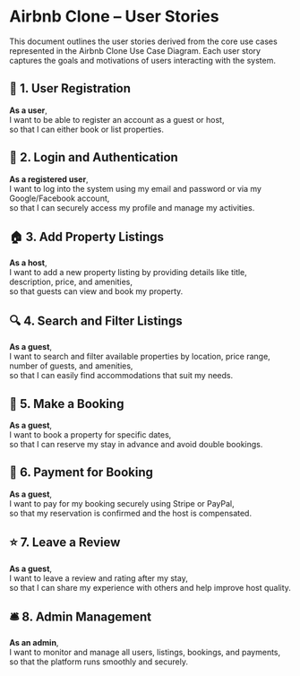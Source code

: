 # Airbnb Clone – User Stories

This document outlines the user stories derived from the core use cases represented in the Airbnb Clone Use Case Diagram. Each user story captures the goals and motivations of users interacting with the system.


## 🧑 1. User Registration

**As a user**,  
I want to be able to register an account as a guest or host,  
so that I can either book or list properties.


## 🔐 2. Login and Authentication

**As a registered user**,  
I want to log into the system using my email and password or via my Google/Facebook account,  
so that I can securely access my profile and manage my activities.


## 🏠 3. Add Property Listings

**As a host**,  
I want to add a new property listing by providing details like title, description, price, and amenities,  
so that guests can view and book my property.


## 🔍 4. Search and Filter Listings

**As a guest**,  
I want to search and filter available properties by location, price range, number of guests, and amenities,  
so that I can easily find accommodations that suit my needs.


## 📅 5. Make a Booking

**As a guest**,  
I want to book a property for specific dates,  
so that I can reserve my stay in advance and avoid double bookings.


## 💸 6. Payment for Booking

**As a guest**,  
I want to pay for my booking securely using Stripe or PayPal,  
so that my reservation is confirmed and the host is compensated.


## ⭐ 7. Leave a Review

**As a guest**,  
I want to leave a review and rating after my stay,  
so that I can share my experience with others and help improve host quality.


## 🛎️ 8. Admin Management

**As an admin**,  
I want to monitor and manage all users, listings, bookings, and payments,  
so that the platform runs smoothly and securely.

